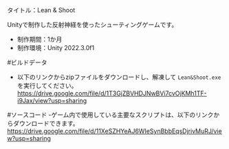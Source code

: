 タイトル：Lean & Shoot

Unityで制作した反射神経を使ったシューティングゲームです。

- 制作期間：1か月
- 制作環境：Unity 2022.3.0f1

#ビルドデータ
- 以下のリンクからzipファイルをダウンロードし、解凍して `Lean&Shoot.exe` を実行してください。
https://drive.google.com/file/d/1T3GjZBVHDJNwBVi7cvOjKMh1TF-i9Jax/view?usp=sharing

#ソースコード
-ゲーム内で使用している主要なスクリプトは、以下のリンクからダウンロードできます。
https://drive.google.com/file/d/11XeSZHYeAJ6WIeSynBbbEqsDjrivMuRJ/view?usp=sharing
